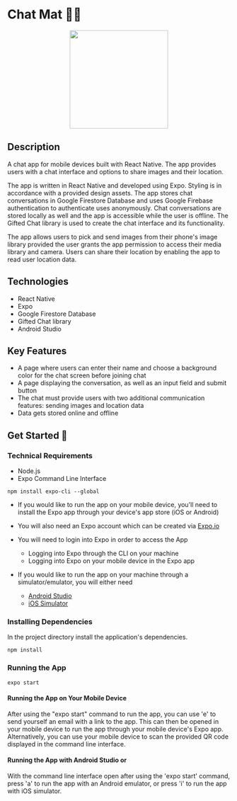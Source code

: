 # Chat Mat 💬📱

<p align="center">
  <img src="/task5-3.gif" width="222">
  </p>

## Description

A chat app for mobile devices built with React Native. The app provides users with a chat interface and options to share images and their location.

The app is written in React Native and developed using Expo. Styling is in accordance with a provided design assets. The app stores chat conversations in Google Firestore Database and uses Google Firebase authentication to authenticate uses anonymously. Chat conversations are stored locally as well and the app is accessible while the user is offline. The Gifted Chat library is used to create the chat interface and its functionality.

The app allows users to pick and send images from their phone's image library provided the user grants the app permission to access their media library and camera. Users can share their location by enabling the app to read user location data.

## Technologies

- React Native
- Expo
- Google Firestore Database
- Gifted Chat library
- Android Studio

## Key Features

- A page where users can enter their name and choose a background color for the chat screen before joining chat
- A page displaying the conversation, as well as an input field and submit button
- The chat must provide users with two additional communication features: sending images and location data
- Data gets stored online and offline

## Get Started 🚀

### Technical Requirements

- Node.js
- Expo Command Line Interface

```
npm install expo-cli --global
```

- If you would like to run the app on your mobile device, you'll need to install the Expo app through your device's app store (iOS or Android)
- You will also need an Expo account which can be created via [Expo.io](https://expo.io)
- You will need to login into Expo in order to access the App

  - Logging into Expo through the CLI on your machine
  - Logging into Expo on your mobile device in the Expo app

- If you would like to run the app on your machine through a simulator/emulator, you will either need
  - [Android Studio](https://docs.expo.io/workflow/android-studio-emulator/)
  - [iOS Simulator](https://docs.expo.io/workflow/ios-simulator/)

### Installing Dependencies

In the project directory install the application's dependencies.

```
npm install
```

### Running the App

```
expo start
```

#### Running the App on Your Mobile Device

After using the "expo start" command to run the app, you can use 'e' to send yourself an email with a link to the app. This can then be opened in your mobile device to run the app through your mobile device's Expo app. Alternatively, you can use your mobile device to scan the provided QR code displayed in the command line interface.

#### Running the App with Android Studio or

With the command line interface open after using the 'expo start' command, press 'a' to run the app with an Android emulator, or press 'i' to run the app with iOS simulator.

